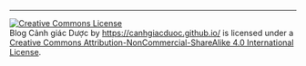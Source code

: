 ---

<a rel="license" href="http://creativecommons.org/licenses/by-nc-sa/4.0/"><img alt="Creative Commons License" style="border-width:0" src="https://i.creativecommons.org/l/by-nc-sa/4.0/88x31.png" /></a><br /><span xmlns:dct="http://purl.org/dc/terms/" property="dct:title">Blog Cảnh giác Dược</span> by <a xmlns:cc="http://creativecommons.org/ns#" href="https://canhgiacduoc.github.io/" property="cc:attributionName" rel="cc:attributionURL">https://canhgiacduoc.github.io/</a> is licensed under a <a rel="license" href="http://creativecommons.org/licenses/by-nc-sa/4.0/">Creative Commons Attribution-NonCommercial-ShareAlike 4.0 International License</a>.
